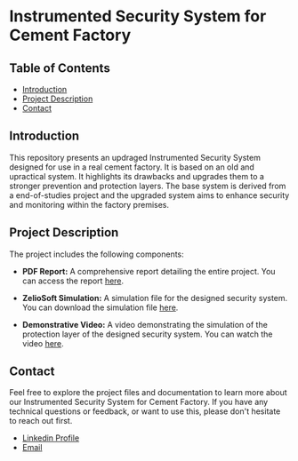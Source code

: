 # Instrumented Security System for Cement Factory

## Table of Contents
- [Introduction](#introduction)
- [Project Description](#project-description)
- [Contact](#contact)

## Introduction
This repository presents an updraged Instrumented Security System designed for use in a real cement factory. It is based on an old and upractical system. It highlights its drawbacks and upgrades them to a stronger prevention and protection layers.
The base system is derived from a end-of-studies project and the upgraded system aims to enhance security and monitoring within the factory premises.

## Project Description
The project includes the following components:

- **PDF Report:** A comprehensive report detailing the entire project. You can access the report [here](./ISS_report.pdf).

- **ZelioSoft Simulation:** A simulation file for the designed security system. You can download the simulation file [here](./Protection_Layer.zm2).

- **Demonstrative Video:** A video demonstrating the simulation of the protection layer of the designed security system. You can watch the video [here](./demo_video.mp4).

## Contact
Feel free to explore the project files and documentation to learn more about our Instrumented Security System for Cement Factory.
If you have any technical questions or feedback, or want to use this, please don't hesitate to reach out first.

- [Linkedin Profile](https://www.linkedin.com/in/yhadj/)
- [Email](mailto:yasser.hadj@g.enp.edu.dz)